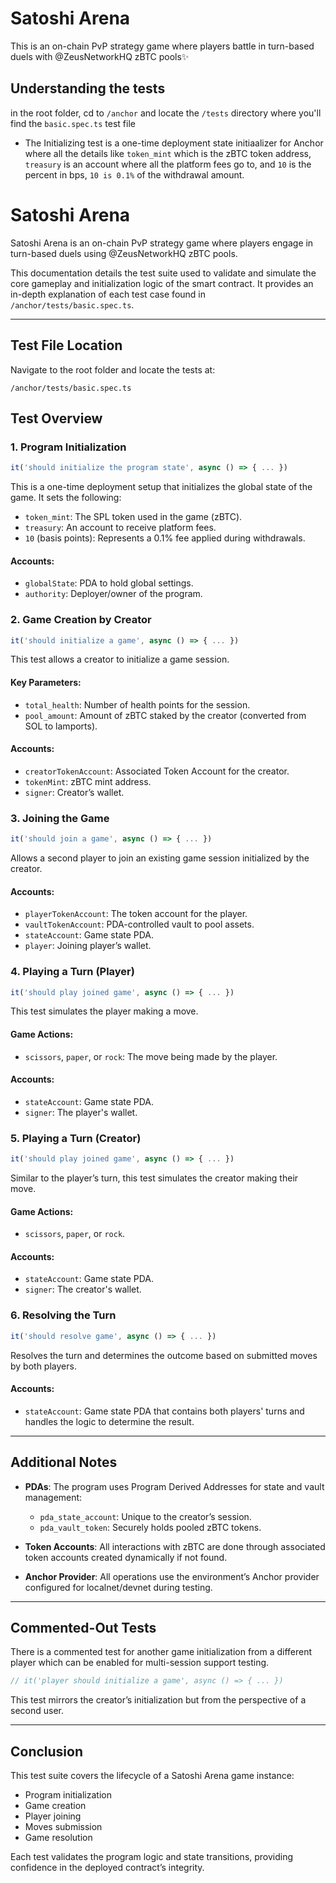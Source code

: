 # Satoshi Arena

This is an on-chain PvP strategy game where players battle in turn-based duels with
@ZeusNetworkHQ zBTC pools✨

## Understanding the tests

in the root folder, cd to `/anchor` and locate the `/tests` directory where you'll find the `basic.spec.ts` test file

- The Initializing test is a one-time deployment state initiaalizer for Anchor where all the details like `token_mint` which is the zBTC token address, `treasury` is an account where all the platform fees go to, and `10` is the percent in bps, `10 is 0.1%` of the withdrawal amount.

# Satoshi Arena

Satoshi Arena is an on-chain PvP strategy game where players engage in turn-based duels using @ZeusNetworkHQ zBTC pools.

This documentation details the test suite used to validate and simulate the core gameplay and initialization logic of the smart contract. It provides an in-depth explanation of each test case found in `/anchor/tests/basic.spec.ts`.

---

## Test File Location

Navigate to the root folder and locate the tests at:

```
/anchor/tests/basic.spec.ts
```

## Test Overview

### 1. **Program Initialization**

```ts
it('should initialize the program state', async () => { ... })
```

This is a one-time deployment setup that initializes the global state of the game. It sets the following:

- `token_mint`: The SPL token used in the game (zBTC).
- `treasury`: An account to receive platform fees.
- `10` (basis points): Represents a 0.1% fee applied during withdrawals.

#### Accounts:

- `globalState`: PDA to hold global settings.
- `authority`: Deployer/owner of the program.

### 2. **Game Creation by Creator**

```ts
it('should initialize a game', async () => { ... })
```

This test allows a creator to initialize a game session.

#### Key Parameters:

- `total_health`: Number of health points for the session.
- `pool_amount`: Amount of zBTC staked by the creator (converted from SOL to lamports).

#### Accounts:

- `creatorTokenAccount`: Associated Token Account for the creator.
- `tokenMint`: zBTC mint address.
- `signer`: Creator’s wallet.

### 3. **Joining the Game**

```ts
it('should join a game', async () => { ... })
```

Allows a second player to join an existing game session initialized by the creator.

#### Accounts:

- `playerTokenAccount`: The token account for the player.
- `vaultTokenAccount`: PDA-controlled vault to pool assets.
- `stateAccount`: Game state PDA.
- `player`: Joining player’s wallet.

### 4. **Playing a Turn (Player)**

```ts
it('should play joined game', async () => { ... })
```

This test simulates the player making a move.

#### Game Actions:

- `scissors`, `paper`, or `rock`: The move being made by the player.

#### Accounts:

- `stateAccount`: Game state PDA.
- `signer`: The player's wallet.

### 5. **Playing a Turn (Creator)**

```ts
it('should play joined game', async () => { ... })
```

Similar to the player’s turn, this test simulates the creator making their move.

#### Game Actions:

- `scissors`, `paper`, or `rock`.

#### Accounts:

- `stateAccount`: Game state PDA.
- `signer`: The creator's wallet.

### 6. **Resolving the Turn**

```ts
it('should resolve game', async () => { ... })
```

Resolves the turn and determines the outcome based on submitted moves by both players.

#### Accounts:

- `stateAccount`: Game state PDA that contains both players' turns and handles the logic to determine the result.

---

## Additional Notes

- **PDAs**: The program uses Program Derived Addresses for state and vault management:

  - `pda_state_account`: Unique to the creator’s session.
  - `pda_vault_token`: Securely holds pooled zBTC tokens.

- **Token Accounts**: All interactions with zBTC are done through associated token accounts created dynamically if not found.

- **Anchor Provider**: All operations use the environment’s Anchor provider configured for localnet/devnet during testing.

---

## Commented-Out Tests

There is a commented test for another game initialization from a different player which can be enabled for multi-session support testing.

```ts
// it('player should initialize a game', async () => { ... })
```

This test mirrors the creator’s initialization but from the perspective of a second user.

---

## Conclusion

This test suite covers the lifecycle of a Satoshi Arena game instance:

- Program initialization
- Game creation
- Player joining
- Moves submission
- Game resolution

Each test validates the program logic and state transitions, providing confidence in the deployed contract’s integrity.
